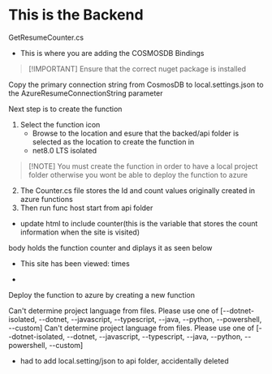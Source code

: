 # This is the Backend

GetResumeCounter.cs 
- This is where you are adding the COSMOSDB Bindings
 > [!IMPORTANT] Ensure that the correct nuget package is installed 

Copy the primary connection string from CosmosDB to local.settings.json to the AzureResumeConnectionString parameter

Next step is to create the function 
1. Select the function icon
    -   Browse to the location and esure that the backed/api folder is selected as the location to create the function in
    -   net8.0 LTS isolated 
> [!NOTE] You must create the function in order to have a local project folder otherwise you wont be able to deploy the function to azure
2. The Counter.cs file stores the Id and count values originally created in azure functions
3. Then run func host start from api folder
- update html to include counter(this is the variable that stores the count information when the site is visited)

body holds the function counter and diplays it as seen below 

- <body>
    <script src="main.js"></script>
    </h1>
    <p>This site has been viewed: <span id="counter"></span> times</p>                                       
- </body>




Deploy the function to azure by creating a new function           





Can't determine project language from files. Please use one of [--dotnet-isolated, --dotnet, --javascript, --typescript, --java, --python, --powershell, --custom]
Can't determine project language from files. Please use one of [--dotnet-isolated, --dotnet, --javascript, --typescript, --java, --python, --powershell, --custom]


- had to add local.setting/json to api folder, accidentally deleted 